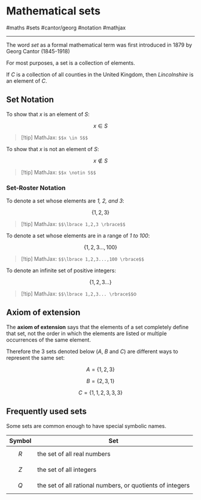 # Mathematical sets

#maths #sets #cantor/georg #notation #mathjax

----- 

The word *set* as a formal mathematical term was first
introduced in 1879 by Georg Cantor (1845-1918)

For most purposes, a set is a collection of elements.

If _C_ is a collection of all counties in the United Kingdom, then
_Lincolnshire_ is an element of _C_.



## Set Notation

To show that *x* is an element of *S*: 

$$x \in S$$

> [!tip] MathJax: `$$x \in S$$`

To show that *x* is not an element of *S*:

$$x \notin S$$

> [!tip] MathJax: `$$x \notin S$$`

### Set-Roster Notation

To denote a set whose elements are *1, 2, and 3*:

$$\lbrace 1,2,3 \rbrace$$

> [!tip] MathJax: `$$\lbrace 1,2,3 \rbrace$$`

To denote a set whose elements are in a range of *1 to 100*:

$$\lbrace 1,2,3...,100 \rbrace$$

> [!tip] MathJax: `$$\lbrace 1,2,3...,100 \rbrace$$`

To denote an infinite set of positive integers:

$$\lbrace 1,2,3... \rbrace$$

> [!tip] MathJax: `$$\lbrace 1,2,3... \rbrace$$`o

## Axiom of extension

The **axiom of extension** says that the elements of a set completely
define that set, not the order in which the elements are listed or 
multiple occurrences of the same element.

Therefore the 3 sets denoted below (*A*, *B* and *C*) are different ways 
to represent the same set:

$$A = \lbrace 1,2,3 \rbrace$$

$$B = \lbrace 2,3,1 \rbrace$$ 

$$C = \lbrace 1,1,2,3,3,3 \rbrace$$


## Frequently used sets

Some sets are common enough to have special symbolic names.

| Symbol | Set |
| ------ | --- |
| $$R$$ | the set of all real numbers |
| $$Z$$ | the set of all integers |
| $$Q$$ | the set of all rational numbers, or quotients of integers |



